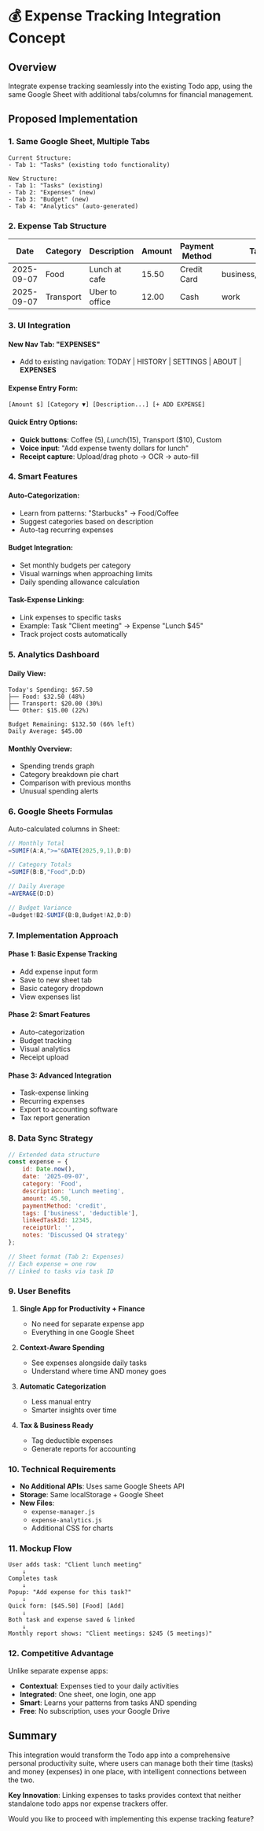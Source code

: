 # 💰 Expense Tracking Integration Concept

## Overview
Integrate expense tracking seamlessly into the existing Todo app, using the same Google Sheet with additional tabs/columns for financial management.

## Proposed Implementation

### 1. **Same Google Sheet, Multiple Tabs**
```
Current Structure:
- Tab 1: "Tasks" (existing todo functionality)

New Structure:
- Tab 1: "Tasks" (existing)
- Tab 2: "Expenses" (new)
- Tab 3: "Budget" (new)
- Tab 4: "Analytics" (auto-generated)
```

### 2. **Expense Tab Structure**

| Date | Category | Description | Amount | Payment Method | Tags | Receipt URL | Notes |
|------|----------|-------------|--------|----------------|------|--------------|-------|
| 2025-09-07 | Food | Lunch at cafe | 15.50 | Credit Card | business,deductible | drive.google.com/... | Client meeting |
| 2025-09-07 | Transport | Uber to office | 12.00 | Cash | work | | |

### 3. **UI Integration**

#### New Nav Tab: "EXPENSES"
- Add to existing navigation: TODAY | HISTORY | SETTINGS | ABOUT | **EXPENSES**

#### Expense Entry Form:
```
[Amount $] [Category ▼] [Description...] [+ ADD EXPENSE]
```

#### Quick Entry Options:
- **Quick buttons**: Coffee ($5), Lunch ($15), Transport ($10), Custom
- **Voice input**: "Add expense twenty dollars for lunch"
- **Receipt capture**: Upload/drag photo → OCR → auto-fill

### 4. **Smart Features**

#### Auto-Categorization:
- Learn from patterns: "Starbucks" → Food/Coffee
- Suggest categories based on description
- Auto-tag recurring expenses

#### Budget Integration:
- Set monthly budgets per category
- Visual warnings when approaching limits
- Daily spending allowance calculation

#### Task-Expense Linking:
- Link expenses to specific tasks
- Example: Task "Client meeting" → Expense "Lunch $45"
- Track project costs automatically

### 5. **Analytics Dashboard**

#### Daily View:
```
Today's Spending: $67.50
├── Food: $32.50 (48%)
├── Transport: $20.00 (30%)
└── Other: $15.00 (22%)

Budget Remaining: $132.50 (66% left)
Daily Average: $45.00
```

#### Monthly Overview:
- Spending trends graph
- Category breakdown pie chart
- Comparison with previous months
- Unusual spending alerts

### 6. **Google Sheets Formulas**

Auto-calculated columns in Sheet:
```javascript
// Monthly Total
=SUMIF(A:A,">="&DATE(2025,9,1),D:D)

// Category Totals
=SUMIF(B:B,"Food",D:D)

// Daily Average
=AVERAGE(D:D)

// Budget Variance
=Budget!B2-SUMIF(B:B,Budget!A2,D:D)
```

### 7. **Implementation Approach**

#### Phase 1: Basic Expense Tracking
- Add expense input form
- Save to new sheet tab
- Basic category dropdown
- View expenses list

#### Phase 2: Smart Features
- Auto-categorization
- Budget tracking
- Visual analytics
- Receipt upload

#### Phase 3: Advanced Integration
- Task-expense linking
- Recurring expenses
- Export to accounting software
- Tax report generation

### 8. **Data Sync Strategy**

```javascript
// Extended data structure
const expense = {
    id: Date.now(),
    date: '2025-09-07',
    category: 'Food',
    description: 'Lunch meeting',
    amount: 45.50,
    paymentMethod: 'credit',
    tags: ['business', 'deductible'],
    linkedTaskId: 12345,
    receiptUrl: '',
    notes: 'Discussed Q4 strategy'
};

// Sheet format (Tab 2: Expenses)
// Each expense = one row
// Linked to tasks via task ID
```

### 9. **User Benefits**

1. **Single App for Productivity + Finance**
   - No need for separate expense app
   - Everything in one Google Sheet

2. **Context-Aware Spending**
   - See expenses alongside daily tasks
   - Understand where time AND money goes

3. **Automatic Categorization**
   - Less manual entry
   - Smarter insights over time

4. **Tax & Business Ready**
   - Tag deductible expenses
   - Generate reports for accounting

### 10. **Technical Requirements**

- **No Additional APIs**: Uses same Google Sheets API
- **Storage**: Same localStorage + Google Sheet
- **New Files**: 
  - `expense-manager.js`
  - `expense-analytics.js`
  - Additional CSS for charts

### 11. **Mockup Flow**

```
User adds task: "Client lunch meeting" 
    ↓
Completes task 
    ↓
Popup: "Add expense for this task?" 
    ↓
Quick form: [$45.50] [Food] [Add]
    ↓
Both task and expense saved & linked
    ↓
Monthly report shows: "Client meetings: $245 (5 meetings)"
```

### 12. **Competitive Advantage**

Unlike separate expense apps:
- **Contextual**: Expenses tied to your daily activities
- **Integrated**: One sheet, one login, one app
- **Smart**: Learns your patterns from tasks AND spending
- **Free**: No subscription, uses your Google Drive

## Summary

This integration would transform the Todo app into a comprehensive personal productivity suite, where users can manage both their time (tasks) and money (expenses) in one place, with intelligent connections between the two.

**Key Innovation**: Linking expenses to tasks provides context that neither standalone todo apps nor expense trackers offer.

Would you like to proceed with implementing this expense tracking feature?
